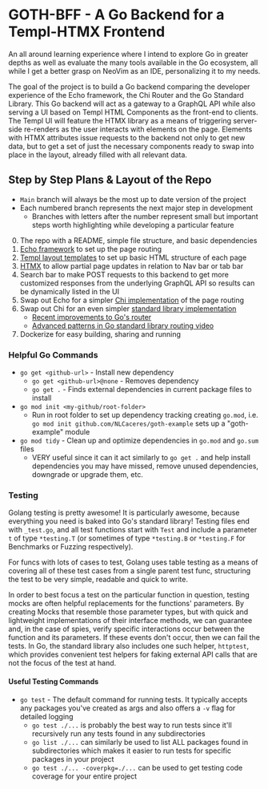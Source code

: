 # GOTH-BFF - A Go Backend for a Templ-HTMX Frontend

An all around learning experience where I intend to explore Go in greater depths
as well as evaluate the many tools available in the Go ecosystem, all while I get
a better grasp on NeoVim as an IDE, personalizing it to my needs.

The goal of the project is to build a Go backend comparing the developer experience
of the Echo framework, the Chi Router and the Go Standard Library. This Go backend
will act as a gateway to a GraphQL API while also serving a UI based on Templ HTML
Components as the front-end to clients. The Templ UI will feature the HTMX library
as a means of triggering server-side re-renders as the user interacts with elements
on the page. Elements with HTMX attributes issue requests to the backend not only
to get new data, but to get a set of just the necessary components ready to swap
into place in the layout, already filled with all relevant data.

## Step by Step Plans & Layout of the Repo

- `Main` branch will always be the most up to date version of the project
- Each numbered branch represents the next major step in development
  - Branches with letters after the number represent small but important steps
  worth highlighting while developing a particular feature

0. The repo with a README, simple file structure, and basic dependencies
1. [Echo framework](https://github.com/labstack/echo) to set up the page routing
2. [Templ layout templates](https://github.com/a-h/templ) to set up basic HTML
structure of each page
3. [HTMX](https://htmx.org/docs/#introduction) to allow partial page updates in
relation to Nav bar or tab bar
4. Search bar to make POST requests to this backend to get more customized responses
from the underlying GraphQL API so results can be dynamically listed in the UI
5. Swap out Echo for a simpler [Chi implementation](https://github.com/go-chi/chi)
of the page routing
6. Swap out Chi for an even simpler [standard library implementation](https://pkg.go.dev/net/http#ServeMux)
   - [Recent improvements to Go's router](https://go.dev/blog/routing-enhancements)
   - [Advanced patterns in Go standard library routing video](https://www.youtube.com/watch?v=H7tbjKFSg58)
7. Dockerize for easy building, sharing and running

### Helpful Go Commands

- `go get <github-url>` - Install new dependency
  - `go get <github-url>@none` - Removes dependency
  - `go get .` - Finds external dependencies in current package files to install
- `go mod init <my-github/root-folder>`
  - Run in root folder to set up dependency tracking creating `go.mod`, i.e.
  `go mod init github.com/NLCaceres/goth-example` sets up a "goth-example" module
- `go mod tidy` - Clean up and optimize dependencies in `go.mod` and `go.sum` files
  - VERY useful since it can it act similarly to `go get .` and help install dependencies
  you may have missed, remove unused dependencies, downgrade or upgrade them, etc.

### Testing

Golang testing is pretty awesome! It is particularly awesome, because everything
you need is baked into Go's standard library! Testing files end with `_test.go`,
and all test functions start with `Test` and include a parameter `t` of type `*testing.T`
(or sometimes of type `*testing.B` or `*testing.F` for Benchmarks or Fuzzing respectively).

For funcs with lots of cases to test, Golang uses table testing as a means of covering
all of these test cases from a single parent test func, structuring the test to be
very simple, readable and quick to write.

In order to best focus a test on the particular function in question, testing mocks
are often helpful replacements for the functions' parameters. By creating Mocks that
resemble those parameter types, but with quick and lightweight implementations of
their interface methods, we can guarantee and, in the case of spies, verify specific
interactions occur between the function and its parameters. If these events don't
occur, then we can fail the tests. In Go, the standard library also includes one
such helper, `httptest`, which provides convenient test helpers for faking external
API calls that are not the focus of the test at hand.

#### Useful Testing Commands

- `go test` - The default command for running tests. It typically accepts any
packages you've created as args and also offers a `-v` flag for detailed logging
  - `go test ./...` is probably the best way to run tests since it'll recursively
 run any tests found in any subdirectories
  - `go list ./...` can similarly be used to list ALL packages found in subdirectories
 which makes it easier to run tests for specific packages in your project
  - `go test ./... -coverpkg=./...` can be used to get testing code coverage for
  your entire project

